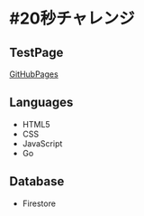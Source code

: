 # #20秒チャレンジ

## TestPage

[GitHubPages](https://ree-rishun.github.io/20secChallenge/front/index.html)

## Languages

- HTML5
- CSS
- JavaScript
- Go

## Database

- Firestore
